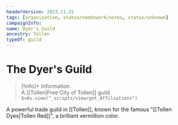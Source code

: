 ```yaml
---
headerVersion: 2023.11.25
tags: [organization, status/needswork/notes, status/unknown]
campaignInfo:
name: Dyer's Guild
ancestry: Tollen
typeOf: guild
---
```

# The Dyer's Guild
>[!info]+ Information  
> A [[Tollen|Free City of Tollen]] guild  
> `$=dv.view("_scripts/view/get_Affiliations")`

A powerful trade guild in [[Tollen]], known for the famous "[[Tollen Dyes|Tollen Red]]", a brilliant vermillion color.